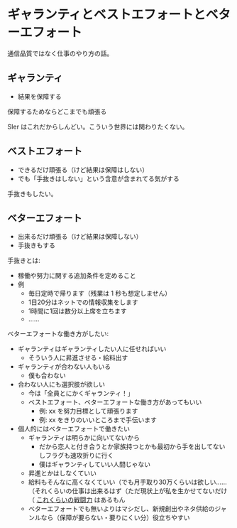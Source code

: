 # ギャランティとベストエフォートとベターエフォート
通信品質ではなく仕事のやり方の話。

## ギャランティ
- 結果を保障する

保障するためならどこまでも頑張る

SIer はこれだからしんどい。こういう世界には関わりたくない。

## ベストエフォート
- できるだけ頑張る（けど結果は保障はしない）
- でも「手抜きはしない」という含意が含まれてる気がする

手抜きもしたい。

## ベターエフォート
- 出来るだけ頑張る（けど結果は保障しない）
- 手抜きもする

手抜きとは:

- 稼働や努力に関する追加条件を定めること
- 例
  - 毎日定時で帰ります（残業は 1 秒も想定しません）
  - 1日20分はネットでの情報収集をします
  - 1時間に1回は数分以上席を立ちます
  - ……

ベターエフォートな働き方がしたい:

- ギャランティはギャランティしたい人に任せればいい
  - そういう人に昇進させる・給料出す
- ギャランティが合わない人もいる
  - 僕も合わない
- 合わない人にも選択肢が欲しい
  - 今は「全員とにかくギャランティ！」
  - ベストエフォート、ベターエフォートな働き方があってもいい
    - 例: xx を努力目標として頑張ります
    - 例: xx をきりのいいところまで手伝います
- 個人的にはベターエフォートで働きたい
  - ギャランティは明らかに向いてないから
    - だから恋人と付き合うとか家族持つとかも最初から手を出してないしフラグも速攻折りに行く
    - 僕はギャランティしていい人間じゃない
  - 昇進とかはしなくていい
  - 給料もそんなに高くなくていい（でも月手取り30万くらいは欲しい……（それくらいの仕事は出来るはず（ただ現状上が私を生かせてないだけ（ [これくらいの戦闘力](https://stakiran.github.io/stakiran/) はあるもん
  - ベターエフォートでも無いよりはマシだし、新規創出やネタ供給のジャンルなら（保障が要らない・要りにくい分）役立ちやすい
